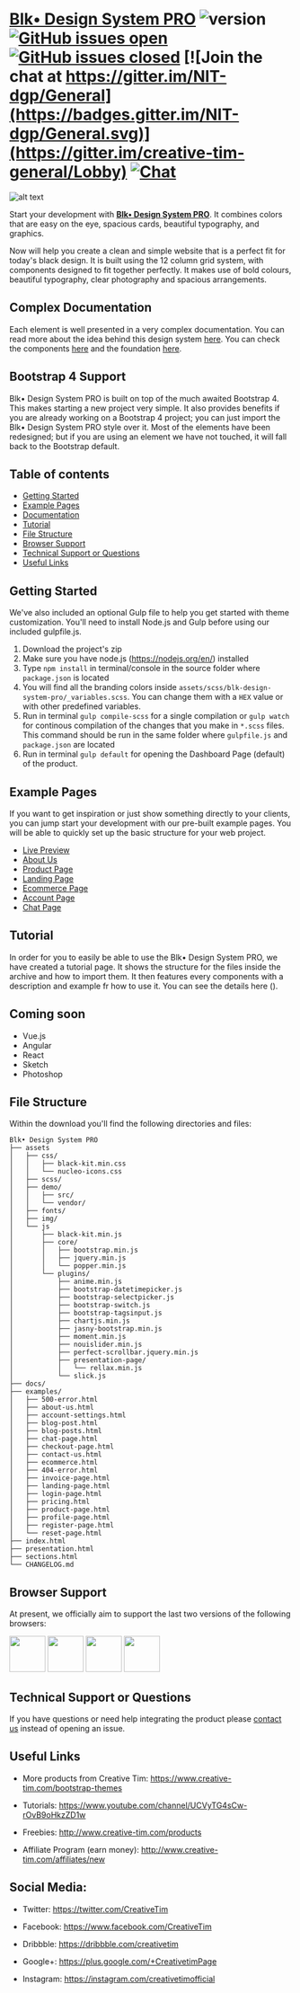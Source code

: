 # [Blk• Design System PRO](http://demos.creative-tim.com/blk-design-system-pro/index.html)  ![version](https://img.shields.io/badge/version-1.0.0-blue.svg)  [![GitHub issues open](https://img.shields.io/github/issues/creativetimofficial/ct-material-kit-pro.svg?maxAge=2592000)](https://github.com/creativetimofficial/ct-blk-design-system-pro/issues?q=is%3Aopen+is%3Aissue) [![GitHub issues closed](https://img.shields.io/github/issues-closed-raw/creativetimofficial/ct-material-kit-pro.svg?maxAge=2592000)](https://github.com/creativetimofficial/ct-blk-design-system-pro/issues?q=is%3Aissue+is%3Aclosed) [![Join the chat at https://gitter.im/NIT-dgp/General](https://badges.gitter.im/NIT-dgp/General.svg)](https://gitter.im/creative-tim-general/Lobby) [![Chat](https://img.shields.io/badge/chat-on%20discord-7289da.svg)](https://discord.gg/E4aHAQy)


![alt text](https://raw.githubusercontent.com/creativetimofficial/public-assets/master/blk-design-system-pro/opt_blkp_thumbnail.jpg "Blk• Design System PRO")

Start your development with **[Blk• Design  System PRO](http://demos.creative-tim.com/blk-design-system-pro/index.html)**. It combines colors that are easy on the eye, spacious cards, beautiful typography, and graphics.

Now will help you create a clean and simple website that is a perfect fit for today's black design. It is built using the 12 column grid system, with components designed to fit together perfectly. It makes use of bold colours, beautiful typography, clear photography and spacious arrangements.

## Complex Documentation

Each element is well presented in a very complex documentation. You can read more about the idea behind this design system [here](http://demos.creative-tim.com/blk-design-system-pro/docs/1.0/getting-started/overview.html). You can check the components [here](http://demos.creative-tim.com/blk-design-system-pro/docs/1.0/components/alerts.html) and the foundation [here](http://demos.creative-tim.com/blk-design-system-pro/docs/1.0/foundation/colors.html).

## Bootstrap 4 Support

Blk• Design System PRO is built on top of the much awaited Bootstrap 4. This makes starting a new project very simple. It also provides benefits if you are already working on a Bootstrap 4 project; you can just import the Blk• Design System PRO style over it. Most of the elements have been redesigned; but if you are using an element we have not touched, it will fall back to the Bootstrap default.

## Table of contents

-   [Getting Started](#getting-started)
-   [Example Pages](#example-pages)
-   [Documentation](#complex-documentation)
-   [Tutorial](#tutorial)
-   [File Structure](#file-structure)
-   [Browser Support](#browser-support)
-   [Technical Support or Questions](#technical-support-or-questions)
-   [Useful Links](#useful-links)

## Getting Started

We've also included an optional Gulp file to help you get started with theme customization. You'll need to install Node.js and Gulp before using our included gulpfile.js.

1.  Download the project's zip
2.  Make sure you have node.js (<https://nodejs.org/en/>) installed
3.  Type `npm install` in terminal/console in the source folder where `package.json` is located
4.  You will find all the branding colors inside `assets/scss/blk-design-system-pro/_variables.scss`. You can change them with a `HEX` value or with other predefined variables.
5.  Run in terminal `gulp compile-scss` for a single compilation or `gulp watch` for continous compilation of the changes that you make in `*.scss` files. This command should be run in the same folder where `gulpfile.js` and `package.json` are located
6.  Run in terminal `gulp default` for opening the Dashboard Page (default) of the product.

## Example Pages

If you want to get inspiration or just show something directly to your clients, you can jump start your development with our pre-built example pages. You will be able to quickly set up the basic structure for your web project.

-   [Live Preview](http://demos.creative-tim.com/blk-design-system-pro/index.html)
-   [About Us](http://demos.creative-tim.com/blk-design-system/examples/about-us.html)
-   [Product Page](http://demos.creative-tim.com/blk-design-system/examples/product-page.html)
-   [Landing Page](http://demos.creative-tim.com/blk-design-system/examples/landing-page.html)
-   [Ecommerce Page](http://demos.creative-tim.com/blk-design-system/examples/ecommerce.html)
-   [Account Page](http://demos.creative-tim.com/blk-design-system/examples/account-settings.html)
-   [Chat Page](http://demos.creative-tim.com/blk-design-system/examples/chat-page.html)


## Tutorial

In order for you to easily be able to use the Blk• Design System PRO, we have created a tutorial page. It shows the structure for the files inside the archive and how to import them. It then features every components with a description and example fr how to use it. You can see the details here ().

## Coming soon

-   Vue.js
-   Angular
-   React
-   Sketch
-   Photoshop

## File Structure

Within the download you'll find the following directories and files:

    Blk• Design System PRO
    ├── assets
    │   ├── css/
    │   │   ├── black-kit.min.css
    │   │   └── nucleo-icons.css
    │   ├── scss/
    │   ├── demo/
    │   │   ├── src/
    │   │   └── vendor/
    │   ├── fonts/
    │   ├── img/
    │   └── js
    │       ├── black-kit.min.js
    │       ├── core/
    │       │   ├── bootstrap.min.js
    │       │   ├── jquery.min.js
    │       │   └── popper.min.js
    │       └── plugins/
    │           ├── anime.min.js
    │           ├── bootstrap-datetimepicker.js
    │           ├── bootstrap-selectpicker.js
    │           ├── bootstrap-switch.js
    │           ├── bootstrap-tagsinput.js
    │           ├── chartjs.min.js
    │           ├── jasny-bootstrap.min.js
    │           ├── moment.min.js
    │           ├── nouislider.min.js
    │           ├── perfect-scrollbar.jquery.min.js
    │           ├── presentation-page/
    │           │   └── rellax.min.js
    │           └── slick.js
    ├── docs/
    ├── examples/
    │   ├── 500-error.html
    │   ├── about-us.html
    │   ├── account-settings.html
    │   ├── blog-post.html
    │   ├── blog-posts.html
    │   ├── chat-page.html
    │   ├── checkout-page.html
    │   ├── contact-us.html
    │   ├── ecommerce.html
    │   ├── 404-error.html
    │   ├── invoice-page.html
    │   ├── landing-page.html
    │   ├── login-page.html
    │   ├── pricing.html
    │   ├── product-page.html
    │   ├── profile-page.html
    │   ├── register-page.html
    │   └── reset-page.html
    ├── index.html
    ├── presentation.html
    ├── sections.html
    └── CHANGELOG.md

## Browser Support

At present, we officially aim to support the last two versions of the following browsers:

<img src="https://s3.amazonaws.com/creativetim_bucket/github/browser/chrome.png" width="64" height="64"> <img src="https://s3.amazonaws.com/creativetim_bucket/github/browser/firefox.png" width="64" height="64"> <img src="https://s3.amazonaws.com/creativetim_bucket/github/browser/edge.png" width="64" height="64"> <img src="https://s3.amazonaws.com/creativetim_bucket/github/browser/safari.png" width="64" height="64">

## Technical Support or Questions

If you have questions or need help integrating the product please [contact us](https://www.creative-tim.com/contact-us) instead of opening an issue.

## Useful Links

-   More products from Creative Tim: <https://www.creative-tim.com/bootstrap-themes>

-   Tutorials: <https://www.youtube.com/channel/UCVyTG4sCw-rOvB9oHkzZD1w>

-   Freebies: <http://www.creative-tim.com/products>

-   Affiliate Program (earn money): <http://www.creative-tim.com/affiliates/new>

## Social Media:

-   Twitter: <https://twitter.com/CreativeTim>

-   Facebook: <https://www.facebook.com/CreativeTim>

-   Dribbble: <https://dribbble.com/creativetim>

-   Google+: <https://plus.google.com/+CreativetimPage>

-   Instagram: <https://instagram.com/creativetimofficial>

[changelog]: ./CHANGELOG.md

[license]: ./LICENSE

[version-badge]: https://img.shields.io/badge/version-1.0.0-blue.svg

[license-badge]: https://img.shields.io/badge/license-MIT-blue.svg
